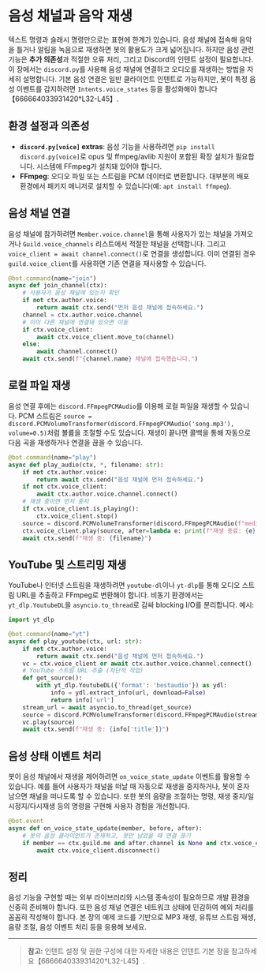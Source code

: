 # 음성 채널과 음악 재생

텍스트 명령과 슬래시 명령만으로는 표현에 한계가 있습니다. 음성 채널에 접속해
음악을 틀거나 알림을 녹음으로 재생하면 봇의 활용도가 크게 넓어집니다. 하지만
음성 관련 기능은 **추가 의존성**과 적절한 오류 처리, 그리고 Discord의 인텐트
설정이 필요합니다. 이 장에서는 `discord.py`를 사용해 음성 채널에 연결하고
오디오를 재생하는 방법을 자세히 설명합니다. 기본 음성 연결은 일반 클라이언트
인텐트로 가능하지만, 봇이 특정 음성 이벤트를 감지하려면 `Intents.voice_states`
등을 활성화해야 합니다【666664033931420†L32-L45】.

## 환경 설정과 의존성

- **`discord.py[voice]` extras**: 음성 기능을 사용하려면 `pip install discord.py[voice]`로 opus 및 ffmpeg/avlib 지원이 포함된 확장 설치가 필요합니다. 시스템에 FFmpeg가 설치돼 있어야 합니다.
- **FFmpeg**: 오디오 파일 또는 스트림을 PCM 데이터로 변환합니다. 대부분의 배포 환경에서 패키지 매니저로 설치할 수 있습니다(예: `apt install ffmpeg`).

## 음성 채널 연결

음성 채널에 참가하려면 `Member.voice.channel`을 통해 사용자가 있는 채널을 가져오거나 `Guild.voice_channels` 리스트에서 적절한 채널을 선택합니다. 그리고 `voice_client = await channel.connect()`로 연결을 생성합니다. 이미 연결된 경우 `guild.voice_client`를 사용하면 기존 연결을 재사용할 수 있습니다.

```python
@bot.command(name="join")
async def join_channel(ctx):
    # 사용자가 음성 채널에 있는지 확인
    if not ctx.author.voice:
        return await ctx.send("먼저 음성 채널에 접속하세요.")
    channel = ctx.author.voice.channel
    # 이미 다른 채널에 연결돼 있으면 이동
    if ctx.voice_client:
        await ctx.voice_client.move_to(channel)
    else:
        await channel.connect()
    await ctx.send(f"{channel.name} 채널에 접속했습니다.")
```

## 로컬 파일 재생

음성 연결 후에는 `discord.FFmpegPCMAudio`를 이용해 로컬 파일을 재생할 수 있습니다. PCM 스트림은 `source = discord.PCMVolumeTransformer(discord.FFmpegPCMAudio('song.mp3'), volume=0.5)`처럼 볼륨을 조절할 수도 있습니다. 재생이 끝나면 콜백을 통해 자동으로 다음 곡을 재생하거나 연결을 끊을 수 있습니다.

```python
@bot.command(name="play")
async def play_audio(ctx, *, filename: str):
    if not ctx.author.voice:
        return await ctx.send("음성 채널에 먼저 접속하세요.")
    if not ctx.voice_client:
        await ctx.author.voice.channel.connect()
    # 재생 중이면 먼저 중지
    if ctx.voice_client.is_playing():
        ctx.voice_client.stop()
    source = discord.PCMVolumeTransformer(discord.FFmpegPCMAudio(f"media/{filename}"), volume=0.6)
    ctx.voice_client.play(source, after=lambda e: print(f"재생 종료: {e}"))
    await ctx.send(f"재생 중: {filename}")
```

## YouTube 및 스트리밍 재생

YouTube나 인터넷 스트림을 재생하려면 `youtube-dl`이나 `yt-dlp`를 통해 오디오 스트림 URL을 추출하고 FFmpeg로 변환해야 합니다. 비동기 환경에서는 `yt_dlp.YoutubeDL`을 `asyncio.to_thread`로 감싸 blocking I/O를 분리합니다. 예시:

```python
import yt_dlp

@bot.command(name="yt")
async def play_youtube(ctx, url: str):
    if not ctx.author.voice:
        return await ctx.send("음성 채널에 먼저 접속하세요.")
    vc = ctx.voice_client or await ctx.author.voice.channel.connect()
    # YouTube 스트림 URL 추출 (차단적 작업)
    def get_source():
        with yt_dlp.YoutubeDL({'format': 'bestaudio'}) as ydl:
            info = ydl.extract_info(url, download=False)
            return info['url']
    stream_url = await asyncio.to_thread(get_source)
    source = discord.PCMVolumeTransformer(discord.FFmpegPCMAudio(stream_url), volume=0.5)
    vc.play(source)
    await ctx.send(f"재생 중: {info['title']}")
```

## 음성 상태 이벤트 처리

봇이 음성 채널에서 재생을 제어하려면 `on_voice_state_update` 이벤트를 활용할 수 있습니다. 예를 들어 사용자가 채널을 떠날 때 자동으로 재생을 중지하거나, 봇이 혼자 남으면 채널을 떠나도록 할 수 있습니다. 또한 봇의 음량을 조절하는 명령, 재생 중지/일시정지/다시재생 등의 명령을 구현해 사용자 경험을 개선합니다.

```python
@bot.event
async def on_voice_state_update(member, before, after):
    # 봇의 음성 클라이언트가 존재하고, 봇만 남았을 때 연결 끊기
    if member == ctx.guild.me and after.channel is None and ctx.voice_client:
        await ctx.voice_client.disconnect()
```

## 정리

음성 기능을 구현할 때는 외부 라이브러리와 시스템 종속성이 필요하므로 개발 환경을 신중히 준비해야 합니다. 또한 음성 채널 연결은 네트워크 상태에 민감하여 예외 처리를 꼼꼼히 작성해야 합니다. 본 장의 예제 코드를 기반으로 MP3 재생, 유튜브 스트림 재생, 음량 조절, 음성 이벤트 처리 등을 응용해 보세요.

---

> **참고:** 인텐트 설정 및 권한 구성에 대한 자세한 내용은 인텐트 기본 장을 참고하세요【666664033931420†L32-L45】.